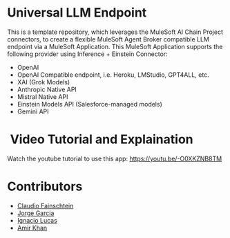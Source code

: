# Universal LLM Endpoint
This is a template repository, which leverages the MuleSoft AI Chain Project connectors, to create a flexible MuleSoft Agent Broker compatible LLM endpoint via a MuleSoft Application. This MuleSoft Application supports the following provider using Inference + Einstein Connector:
- OpenAI
- OpenAI Compatible endpoint, i.e. Heroku, LMStudio, GPT4ALL, etc.
- XAI (Grok Models)
- Anthropic Native API
- Mistral Native API
- Einstein Models API (Salesforce-managed models)
- Gemini API

#  Video Tutorial and Explaination 
Watch the youtube tutorial to use this app: https://youtu.be/-O0XKZNB8TM

# Contributors
- [Claudio Fainschtein](https://www.linkedin.com/in/claudiofains/)
- [Jorge Garcia](https://www.linkedin.com/in/jorgegarciaperez/)
- [Ignacio Lucas](https://www.linkedin.com/in/ignacio-lucas-64892193/)
- [Amir Khan](https://www.linkedin.com/in/amir-khan-ak/)